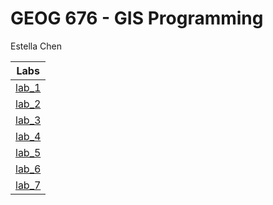 # GEOG 676 - GIS Programming
<!--GEOG 676, GIS Programming, taught by Dr. Zhaohui (Zoey) Chi Fall 2025 at Texas A&amp;M University.-->
Estella Chen

|Labs   |
|:------:|
|[lab_1](lab_1/README.md)|
|[lab_2](lab_2/README.md)|
|[lab_3](lab_3/README.md)|
|[lab_4](lab_4/README.md)|
|[lab_5](lab_5/README.md)|
|[lab_6](lab_6/README.md)|
|[lab_7](lab_7/README.md)|